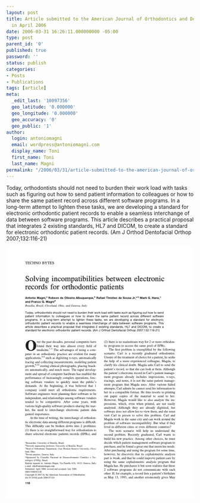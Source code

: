 ```yaml
---
layout: post
title: Article submitted to the American Journal of Orthodontics and Dontofacial Orthopaedics
  in April 2006
date: 2006-03-31 16:26:11.000000000 -05:00
type: post
parent_id: '0'
published: true
password: ''
status: publish
categories:
- Posts
- Publications
tags: [article]
meta:
  _edit_last: '10097356'
  geo_latitude: '0.000000'
  geo_longitude: '0.000000'
  geo_accuracy: '0'
  geo_public: '1'
author:
  login: antoniomagni
  email: wordpress@antoniomagni.com
  display_name: Toni
  first_name: Toni
  last_name: Magni
permalink: "/2006/03/31/article-submitted-to-the-american-journal-of-orthodontics-and-dontofacial-orthopaedics-in-april-2006/"
---
```


Today, orthodontists should not need to burden their work load with tasks such as figuring out how to send
patient information to colleagues or how to share the same patient record across different software
programs. In a long-term attempt to lighten these tasks, we are developing a standard for electronic
orthodontic patient records to enable a seamless interchange of data between software programs. This
article describes a practical proposal that integrates 2 existing standards, HL7 and DICOM, to create a
standard for electronic orthodontic patient records. (Am J Orthod Dentofacial Orthop 2007;132:116-21)

[![Front page of Solving incompatibilities between electronic records for orthodontic patients](/assets/img/PIIS088954060700265X.jpg)](https://doi.org/10.1016/j.ajodo.2006.07.024)
